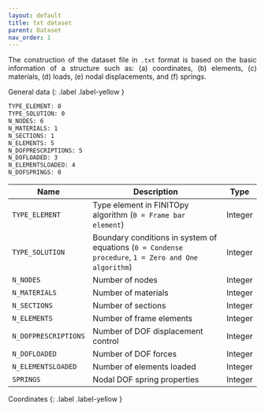 ```yaml
---
layout: default
title: txt dataset
parent: Dataset
nav_order: 1
---
```


<p align = "justify">
The construction of the dataset file in <code>.txt</code> format is based on the basic information of a structure such as: (a) coordinates, (b) elements, (c) materials, (d) loads, (e) nodal displacements, and (f) springs.
</p>

General data
{: .label .label-yellow }

```cmd
TYPE_ELEMENT: 0
TYPE_SOLUTION: 0
N_NODES: 6
N_MATERIALS: 1
N_SECTIONS: 1
N_ELEMENTS: 5
N_DOFPRESCRIPTIONS: 5
N_DOFLOADED: 3
N_ELEMENTSLOADED: 4
N_DOFSPRINGS: 0
```

<table style = "width:100%">
    <thead>
      <tr>
        <th>Name</th>
        <th>Description</th>
        <th>Type</th>
      </tr>
    </thead>
    <tr>
        <td><code>TYPE_ELEMENT</code></td>
        <td>Type element in FINITOpy algorithm (<code>0 = Frame bar element</code>)</td>
        <td>Integer</td>
    </tr>
    <tr>
        <td><code>TYPE_SOLUTION</code></td>
        <td>Boundary conditions in system of equations (<code>0 = Condense procedure</code>, <code>1 = Zero and One algorithm</code>)</td>
        <td>Integer</td>
    </tr>  
    <tr>
        <td><code>N_NODES</code></td>
        <td>Number of nodes</td>
        <td>Integer</td>
    </tr>  
    <tr>
        <td><code>N_MATERIALS</code></td>
        <td>Number of materials</td>
        <td>Integer</td>
    </tr>  
    <tr>
        <td><code>N_SECTIONS</code></td>
        <td>Number of sections</td>
        <td>Integer</td>
    </tr>  
    <tr>
        <td><code>N_ELEMENTS</code></td>
        <td>Number of frame elements</td>
        <td>Integer</td>
    </tr>  
    <tr>
        <td><code>N_DOFPRESCRIPTIONS</code></td>
        <td>Number of DOF displacement control</td>
        <td>Integer</td>
    </tr>  
    <tr>
        <td><code>N_DOFLOADED</code></td>
        <td>Number of DOF forces</td>
        <td>Integer</td>
    </tr>  
    <tr>
        <td><code>N_ELEMENTSLOADED</code></td>
        <td>Number of elements loaded</td>
        <td>Integer</td>
    </tr>  
    <tr>
        <td><code>SPRINGS</code></td>
        <td>Nodal DOF spring properties</td>
        <td>Integer</td>
    </tr>  
</table>


Coordinates
{: .label .label-yellow }